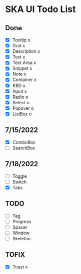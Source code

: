 # SKA UI Todo List

## Done

-   [x] Tooltip x
-   [x] Grid x
-   [x] Description x
-   [x] Text x
-   [x] Text Area x
-   [x] Snippet x
-   [x] Note x
-   [x] Container x
-   [x] KBD x
-   [x] Input x
-   [x] Radio o
-   [x] Select o
-   [x] Popover o
-   [x] ListBox o

## 7/15/2022

-   [x] ComboBox
-   [ ] SearchBox

## 7/18/2022

-   [ ] Toggle
-   [ ] Switch
-   [x] Tabs

## TODO

-   [ ] Tag
-   [ ] Progress
-   [ ] Spacer
-   [ ] Window
-   [ ] Skeleton

## TOFIX

-   [x] Toast x
